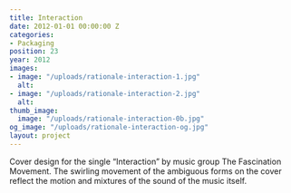 ```yaml
---
title: Interaction
date: 2012-01-01 00:00:00 Z
categories:
- Packaging
position: 23
year: 2012
images:
- image: "/uploads/rationale-interaction-1.jpg"
  alt: 
- image: "/uploads/rationale-interaction-2.jpg"
  alt: 
thumb_image:
  image: "/uploads/rationale-interaction-0b.jpg"
og_image: "/uploads/rationale-interaction-og.jpg"
layout: project
---
```


Cover design for the single “Interaction” by music group The Fascination Movement. The swirling movement of the ambiguous forms on the cover reflect the motion and mixtures of the sound of the music itself.
